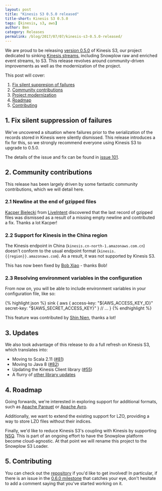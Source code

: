 ```yaml
---
layout: post
title: "Kinesis S3 0.5.0 released"
title-short: Kinesis S3 0.5.0
tags: [kinesis, s3, aws]
author: Ben
category: Releases
permalink: /blog/2017/07/07/kinesis-s3-0.5.0-released/
---
```


We are proud to be releasing [version 0.5.0][release-050] of Kinesis S3, our project dedicated to
sinking [Kinesis streams][kinesis], including Snowplow raw and enriched event streams, to S3. This
release revolves around community-driven improvements as well as the modernization of the project.

This post will cover:

1. [Fix silent suppresion of failures](/blog/2017/07/07/kinesis-s3-0.5.0-released#fix)
2. [Community contributions](/blog/2017/07/07/kinesis-s3-0.5.0-released#contribs)
3. [Project modernization](/blog/2017/07/07/kinesis-s3-0.5.0-released#modernization)
4. [Roadmap](/blog/2017/07/07/kinesis-s3-0.5.0-released#roadmap)
5. [Contributing](/blog/2017/07/07/kinesis-s3-0.5.0-released#contributing)

<!--more-->

<h2 id="fix">1. Fix silent suppression of failures</h2>

We've uncovered a situation where failures prior to the serialization of the records stored in
Kinesis were silently dismissed. This release introduces a fix for this, so we strongly recommend
everyone using Kinesis S3 to upgrade to 0.5.0.

The details of the issue and fix can be found in [issue 101][i101].

<h2 id="contribs">2. Community contributions</h2>

This release has been largely driven by some fantastic community contributions, which we will detail here.

<h3 id="gzipped">2.1 Newline at the end of gzipped files</h3>

[Kacper Bielecki][kazjote] from [LiveIntent][liveintent] discovered that the last record of gzipped
files was dismissed as a result of a missing empty newline and contributed a fix. Thanks a lot Kacper!

<h3 id="china">2.2 Support for Kinesis in the China region</h3>

The Kinesis endpoint in China (`kinesis.cn-north-1.amazonaws.com.cn`) doesn't conform to the usual
endpoint format (`kinesis.{{region}}.amazonaws.com`). As a result, it was not supported by Kinesis S3.

This has now been fixed by [Bob Xiao][bobshaw1912] - thanks Bob!

<h3 id="env">2.3 Resolving environment variables in the configuration</h3>

From now on, you will be able to include environment variables in your configuration file, like so:

{% highlight json %}
sink {
  aws {
    access-key: "${AWS_ACCESS_KEY_ID}"
    secret-key: "${AWS_SECRET_ACCESS_KEY}"
  }
  // ...
}
{% endhighlight %}

This feature was contributed by [Shin Nien][shin-nien], thanks a lot!

<h2 id="updates">3. Updates</h2>

We also took advantage of this release to do a full refresh on Kinesis S3, which translates into:

- Moving to Scala 2.11 ([#81][i81])
- Moving to Java 8 ([#82][i82])
- Updating the Kinesis Client library ([#55][i55])
- A flurry of [other library updates](https://github.com/snowplow/kinesis-s3/issues?utf8=✓&q=is%3Aissue%20milestone%3A"Version%200.5.0"%20"Bump"%20)

<h2 id="roadmap">4. Roadmap</h2>

Going forwards, we're interested in exploring support for additional formats, such as [Apache Parquet][parquet] or
[Apache Avro][avro].

Additionally, we want to extend the existing support for LZO, providing a way to store LZO files
without their indices.

Finally, we'd like to reduce Kinesis S3's coupling with Kinesis by supporting [NSQ][nsq]. This is part of an ongoing effort to have the Snowplow platform become cloud-agnostic. At that point we will rename this project to the Snowplow S3 Loader.

<h2 id="contributing">5. Contributing</h2>

You can check out the [repository][repo] if you'd like to get involved! In particular, if there is
an issue in the [0.6.0 milestone](https://github.com/snowplow/kinesis-s3/issues?q=is%3Aopen+is%3Aissue+milestone%3A"Version+0.6.0")
that catches your eye, don't hesitate to add a comment saying that you've started working on it.

[release-050]: https://github.com/snowplow/kinesis-s3/releases/tag/0.5.0
[kinesis]: https://aws.amazon.com/kinesis/streams/
[s3]: https://aws.amazon.com/s3/

[kazjote]: https://github.com/kazjote
[liveintent]: https://liveintent.com
[bobshaw1912]: https://github.com/bobshaw1912
[shin-nien]: https://github.com/shin-nien

[i81]: https://github.com/snowplow/kinesis-s3/issues/81
[i82]: https://github.com/snowplow/kinesis-s3/issues/82
[i55]: https://github.com/snowplow/kinesis-s3/issues/55
[i101]: https://github.com/snowplow/kinesis-s3/issues/101

[parquet]: https://parquet.apache.org
[avro]: https://avro.apache.org
[nsq]: http://nsq.io

[repo]: https://github.com/snowplow/kinesis-s3
